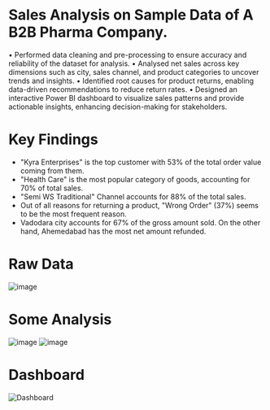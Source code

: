 # Sales Analysis on Sample Data of A B2B Pharma Company.

• Performed data cleaning and pre-processing to ensure accuracy and reliability of the dataset for analysis.
• Analysed net sales across key dimensions such as city, sales channel, and product categories to uncover trends and insights.
• Identified root causes for product returns, enabling data-driven recommendations to reduce return rates.
• Designed an interactive Power BI dashboard to visualize sales patterns and provide actionable insights, enhancing decision-making for stakeholders.

# Key Findings
- "Kyra Enterprises" is the top customer with 53% of the total order value coming from them.
- "Health Care" is the most popular category of goods, accounting for 70% of total sales.
- "Semi WS Traditional" Channel accounts for 88% of the total sales.
- Out of all reasons for returning a product, "Wrong Order" (37%) seems to be the most frequent reason.
- Vadodara city accounts for 67% of the gross amount sold. On the other hand, Ahemedabad has the most net amount refunded.

# Raw Data
![image](https://github.com/user-attachments/assets/88f606d4-1076-4bf0-98c1-60660a1fdc32)

# Some Analysis
![image](https://github.com/user-attachments/assets/cdbe811f-04cb-4601-aa23-ea84272a0c4f)
![image](https://github.com/user-attachments/assets/eda5cc64-e151-4680-a401-291ae99e971a)

# Dashboard
![Dashboard](https://github.com/user-attachments/assets/cea92986-a776-4706-9eb3-2e7a9c4b7a70)
